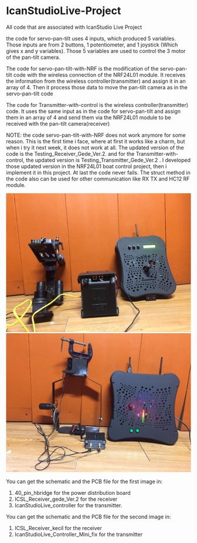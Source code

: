 # IcanStudioLive-Project
All code that are associated with IcanStudio Live Project

the code for servo-pan-tilt uses 4 inputs, which produced 5 variables. Those inputs are from 2 buttons, 1 potentiometer, and 1 joystick (Which gives x and y variables). Those 5 variables are used to control the 3 motor of the pan-tilt camera. 

The code for servo-pan-tilt-with-NRF is the modification of the servo-pan-tilt code with the wireless connection of the NRF24L01 module. It receives the information from the wireless controller(transmitter) and assign it in an array of 4. Then it process those data to move the pan-tilt camera as in the servo-pan-tilt code

The code for Transmitter-with-control is the wireless controller(transmitter) code. It uses the same input as in the code for servo-pan-tilt and assign them in an array of 4 and send them via the NRF24L01 module to be received with the pan-tilt camera(receiver) 

NOTE: the code servo-pan-tilt-with-NRF does not work anymore for some reason. This is the first time i face, where at first it works like a charm, but when i try it next week, it does not work at all. The updated version of the code is the Testing_Receiver_Gede_Ver.2. and for the Transmitter-with-control, the updated version is Testing_Transmitter_Gede_Ver.2 . I developed those updated version in the NRF24L01 boat control project, then i implement it in this project. At last the code never fails. The struct method in the code also can be used for other communication like RX TX and HC12 RF module.

<img src = "TRgede.jpg">
<img src = "TRkecil.jpg">

You can get the schematic and the PCB file for the first image in:
1. 40_pin_hbridge for the power distribution board
2. ICSL_Receiver_gede_Ver.2 for the receiver
3. IcanStudioLive_controller for the transmitter.

You can get the schematic and the PCB file for the second image in:
1. ICSL_Receiver_kecil for the receiver
2. IcanStudioLive_Controller_Mini_fix for the transmitter


